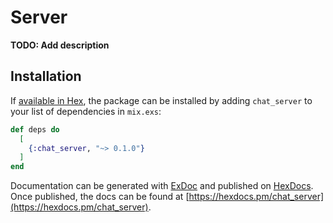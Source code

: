 # Server

**TODO: Add description**

## Installation

If [available in Hex](https://hex.pm/docs/publish), the package can be installed
by adding `chat_server` to your list of dependencies in `mix.exs`:

```elixir
def deps do
  [
    {:chat_server, "~> 0.1.0"}
  ]
end
```

Documentation can be generated with [ExDoc](https://github.com/elixir-lang/ex_doc)
and published on [HexDocs](https://hexdocs.pm). Once published, the docs can
be found at [https://hexdocs.pm/chat_server](https://hexdocs.pm/chat_server).

